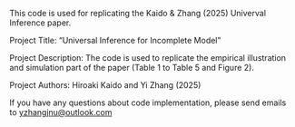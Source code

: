 This code is used for replicating the Kaido & Zhang (2025) Univerval Inference paper.

Project Title: “Universal Inference for Incomplete Model”

Project Description: The code is used to replicate the empirical illustration and simulation part of the paper (Table 1 to Table 5 and Figure 2).

Project Authors: Hiroaki Kaido and Yi Zhang (2025)

If you have any questions about code implementation, please send emails to yzhangjnu@outlook.com

